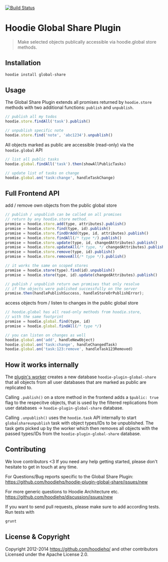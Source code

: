 [![Build Status](https://travis-ci.org/hoodiehq/hoodie-plugin-global-share.png?branch=master)](https://travis-ci.org/hoodiehq/hoodie-plugin-global-share)

# Hoodie Global Share Plugin

> Make selected objects publically accessible via hoodie.global store methods.

## Installation

```bash
hoodie install global-share
```

## Usage

The Global Share Plugin extends all promises returned by `hoodie.store` methods
with two additional functions: `publish` and `unpublish`.

```js
// publish all my todos
hoodie.store.findAll('task').publish()

// unpublish specific note
hoodie.store.find('note', 'abc1234').unpublish()
```

All objects marked as public are accessible (read-only) via the 
`hoodie.global` API

```js
// list all public tasks
hoodie.global.findAll('task').then(showAllPublicTasks)

// update list of tasks on change
hoodie.global.on('task:change', handleTaskChange)
```

## Full Frontend API

add / remove own objects from the public global store

```js
// publish / unpublish can be called on all promises
// return by any hoodie.store method.
promise = hoodie.store.add(type, attributes).publish()
promise = hoodie.store.find(type, id).publish()
promise = hoodie.store.findOrAdd(type, id, attributes).publish()
promise = hoodie.store.findAll(/* type */).publish()
promise = hoodie.store.update(type, id, changedAttributes).publish()
promise = hoodie.store.updateAll(/* type, */ changedAttributes).publish()
promise = hoodie.store.remove(type, id).publish()
promise = hoodie.store.removeAll(/* type */).publish()

// it works the same on scoped stores
promise = hoodie.store(type).find(id).unpublish()
promise = hoodie.store(type, id).update(changedAttributes).publish()

// publish / unpublish return own promises that only resolve
// if the objects were published successfully on the server
promise.then(handlePublishSuccess, handleStoreOrPublishError);
```

access objects from / listen to changes in the public global store

```js
// hoodie.global has all read-only methods from hoodie.store,
// with the same footprint
promise = hoodie.global.find(type, id)
promise = hoodie.global.findAll(/* type */)

// you can listen on changes as well
hoodie.global.on('add', handleNewObject)
hoodie.global.on('task:change', handleChangedTask)
hoodie.global.on('task:123:remove', handleTask123Removed)
```

## How it works internally

The [plugin's worker](https://github.com/hoodiehq/hoodie-plugin-global-share/blob/master/worker.js)
creates a new database `hoodie-plugin-global-share` that all objects from all
user databases that are marked as public are replicated to. 

Calling `.publish()` on a store method in the frontend adds a `$public: true`
flag to the respecitve objects, that is used by the filtered replications from
user databases → `hoodie-plugin-global-share` database.

Calling `.unpublish()` uses the `hoodie.task` API internally to start `globalshareunpublish`
task with object types/IDs to be unpublished.  The task gets picked up by the worker
which then removes all objects with the passed types/IDs from the `hoodie-plugin-global-share` 
database.


## Contributing

We love contributors <3 If you need any help getting started, please
don't hesitate to get in touch at any time.

For Questions/Bug reports specific to the Global Share Plugin:  
https://github.com/hoodiehq/hoodie-plugin-global-share/issues/new

For more generic questions to Hoodie Architecture etc.
https://github.com/hoodiehq/discussion/issues/new

If you want to send pull requests, please make sure to add according tests.
Run tests with

```bash
grunt
```

## License & Copyright

Copyright 2012-2014 https://github.com/hoodiehq/ and other contributors  
Licensed under the Apache License 2.0.
